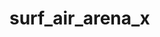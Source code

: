 # surf_air_arena_x
<!-- <a href=""> Download url <href/> -->
<div style="display: flex; justify-content: center;">
    <img src="" style="border-radius: 10px"/>
</div>


